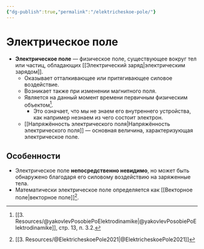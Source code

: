 ```yaml
---
{"dg-publish":true,"permalink":"/elektricheskoe-pole/"}
---
```



# Электрическое поле

- **Электрическое поле** — физическое поле, cуществующее вокруг тел или частиц, обладающих [[Электрический заряд\|электрическим зарядом]]. 
	- Оказывает отталкивающее или притягивающее силовое воздействие. 
	- Возникает также при изменении магнитного поля. 
	- Является на данный момент времени первичным физическим объектом[^1]. 
		- Это означает, что мы не знаем его внутреннего устройства, как например незнаем из чего состоит электрон.
	- [[Напряжённость электрического поля\|Напряжённость электрического поля]] — основная величина, характеризующая электрическое поле.

## Особенности

- Электрическое поле **непосредственно невидимо**, но может быть обнаружено благодаря его силовому воздействию на заряженные тела.
- Математически электрическое поле определяется как [[Векторное поле\|векторное поле]][^2]. 

[^1]: [[3. Resources/@yakovlevPosobiePoElektrodinamike\|@yakovlevPosobiePoElektrodinamike]], стр. 13, п. 3.2.
[^2]: [[3. Resources/@ElektricheskoePole2021\|@ElektricheskoePole2021]]